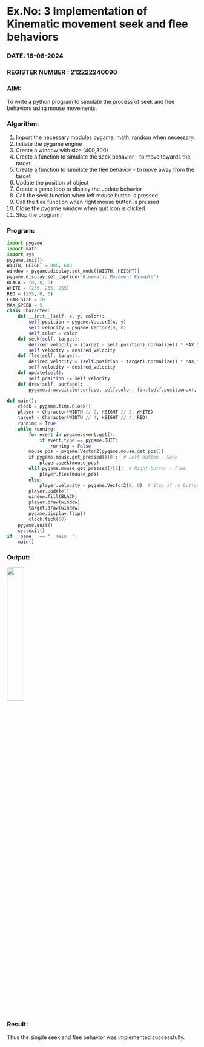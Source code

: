 # Ex.No: 3  Implementation of Kinematic movement seek and flee behaviors 
### DATE: 16-08-2024                                                                           
### REGISTER NUMBER : 212222240090
### AIM: 
To write a python program to simulate the process of seek and flee behaviors using mouse movements.
### Algorithm:
1. Import the necessary modules pygame, math, random when necessary.
2. Initiate the pygame engine
3. Create a window with size (400,300)
4. Create a function to simulate the seek behavior - to move towards the target 
5. Create a function to simulate the flee behavior - to move away from the target 
6. Update the position of object
7. Create a game loop to display the update behavior
8. Call the seek function when left mouse button is pressed
9. Call the flee function when right mouse button is pressed
10. Close the pygame window when quit icon is clicked.
11. Stop the program
    
### Program:

```python
import pygame
import math
import sys
pygame.init()
WIDTH, HEIGHT = 800, 600
window = pygame.display.set_mode((WIDTH, HEIGHT))
pygame.display.set_caption("Kinematic Movement Example")
BLACK = (0, 0, 0)
WHITE = (255, 255, 255)
RED = (255, 0, 0)
CHAR_SIZE = 20
MAX_SPEED = 5
class Character:
    def __init__(self, x, y, color):
        self.position = pygame.Vector2(x, y)
        self.velocity = pygame.Vector2(0, 0)
        self.color = color
    def seek(self, target):
        desired_velocity = (target - self.position).normalize() * MAX_SPEED
        self.velocity = desired_velocity
    def flee(self, target):
        desired_velocity = (self.position - target).normalize() * MAX_SPEED
        self.velocity = desired_velocity
    def update(self):
        self.position += self.velocity
    def draw(self, surface):
        pygame.draw.circle(surface, self.color, (int(self.position.x), int(self.position.y)), CHAR_SIZE)

def main():
    clock = pygame.time.Clock()
    player = Character(WIDTH // 2, HEIGHT // 2, WHITE)
    target = Character(WIDTH // 4, HEIGHT // 4, RED)
    running = True
    while running:
        for event in pygame.event.get():
            if event.type == pygame.QUIT:
                running = False
        mouse_pos = pygame.Vector2(pygame.mouse.get_pos())
        if pygame.mouse.get_pressed()[0]:  # Left button - Seek
            player.seek(mouse_pos)
        elif pygame.mouse.get_pressed()[2]:  # Right button - Flee
            player.flee(mouse_pos)
        else:
            player.velocity = pygame.Vector2(0, 0)  # Stop if no button is pressed
        player.update()
        window.fill(BLACK)
        player.draw(window)
        target.draw(window)
        pygame.display.flip()
        clock.tick(60)
    pygame.quit()
    sys.exit()
if __name__ == "__main__":
    main()
```

### Output:
<img src="https://github.com/user-attachments/assets/b27666d7-8ed1-45ea-ad66-013054733050" width=30%>

### Result:
Thus the simple seek and flee behavior was implemented successfully.
